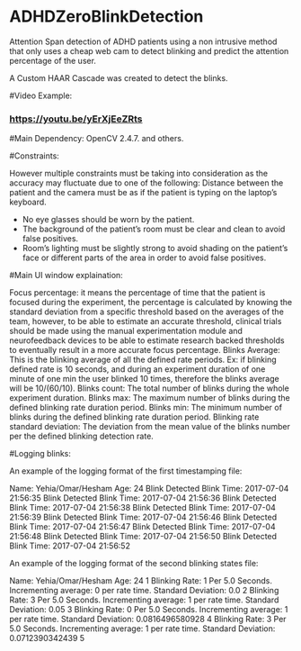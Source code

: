 # ADHDZeroBlinkDetection
Attention Span detection of ADHD patients using a non intrusive method that only uses a cheap web cam to detect blinking and predict the attention percentage of the user.

A Custom HAAR Cascade was created to detect the blinks. 

#Video Example: 
### https://youtu.be/yErXjEeZRts

#Main Dependency: 
OpenCV 2.4.7.
and others.


#Constraints:

However multiple constraints must be taking into consideration as the accuracy may fluctuate due to one of the following:
Distance between the patient and the camera must be as if the patient is typing on the laptop’s keyboard.
- No eye glasses should be worn by the patient. 
- The background of the patient’s room must be clear and clean to avoid false positives.
- Room’s lighting must be slightly strong to avoid shading on the patient’s face or different parts of the area in order to avoid false positives.

#Main UI window explaination: 

Focus percentage: it means the percentage of time that the patient is focused during the experiment, the percentage is calculated by knowing the standard deviation from a specific threshold based on the averages of the team, however, to be able to estimate an accurate threshold, clinical trials should be made using the manual experimentation module and neurofeedback devices to be able to estimate research backed thresholds to eventually result in a more accurate focus percentage.
Blinks Average: This is the blinking average of all the defined rate periods. Ex: if blinking defined rate is 10 seconds, and during an experiment duration of one minute of one min the user blinked 10 times, therefore the blinks average will be 10/(60/10).
Blinks count: The total number of blinks during the whole experiment duration.
Blinks max: The maximum number of blinks during the defined blinking rate duration period.
Blinks min: The minimum number of blinks during the defined blinking rate duration period.
Blinking rate standard deviation: The deviation from the mean value of the blinks number per the defined blinking detection rate. 

#Logging blinks: 

An example of the logging format of the first timestamping file: 
 
Name: Yehia/Omar/Hesham
Age: 24
Blink Detected
Blink Time:  2017-07-04 21:56:35
Blink Detected
Blink Time:  2017-07-04 21:56:36
Blink Detected
Blink Time:  2017-07-04 21:56:38
Blink Detected
Blink Time:  2017-07-04 21:56:39
Blink Detected
Blink Time:  2017-07-04 21:56:46
Blink Detected
Blink Time:  2017-07-04 21:56:47
Blink Detected
Blink Time:  2017-07-04 21:56:48
Blink Detected
Blink Time:  2017-07-04 21:56:50
Blink Detected
Blink Time:  2017-07-04 21:56:52


An example of the logging format of the second blinking states file: 


Name: Yehia/Omar/Hesham
Age: 24
1
Blinking Rate: 1 Per 5.0 Seconds.
Incrementing average: 0 per rate time.
Standard Deviation: 0.0
2
Blinking Rate: 3 Per 5.0 Seconds.
Incrementing average: 1 per rate time.
Standard Deviation: 0.05
3
Blinking Rate: 0 Per 5.0 Seconds.
Incrementing average: 1 per rate time.
Standard Deviation: 0.0816496580928
4
Blinking Rate: 3 Per 5.0 Seconds.
Incrementing average: 1 per rate time.
Standard Deviation: 0.0712390342439
5



